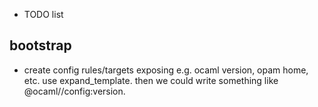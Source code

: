 * TODO list

## bootstrap

* create config rules/targets exposing e.g. ocaml version, opam home, etc.
  use expand_template.  then we could write something like @ocaml//config:version.
